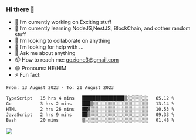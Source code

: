### Hi there 👋

<!--
**charlieScript/charlieScript** is a ✨ _special_ ✨ repository because its `README.md` (this file) appears on your GitHub profile.

Here are some ideas to get you started: -->

- 🔭 I’m currently working on Exciting stuff
- 🌱 I’m currently learning NodeJS,NestJS, BlockChain, and oother random stuff
- 👯 I’m looking to collaborate on anything
- 🤔 I’m looking for help with ...
- 💬 Ask me about anything
- 📫 How to reach me: gozione3@gmail.com
- 😄 Pronouns: HE/HIM
- ⚡ Fun fact: 
<!--START_SECTION:waka-->

```txt
From: 13 August 2023 - To: 20 August 2023

TypeScript   15 hrs 4 mins   ████████████████▒░░░░░░░░   65.12 %
Go           3 hrs 2 mins    ███▒░░░░░░░░░░░░░░░░░░░░░   13.14 %
HTML         2 hrs 26 mins   ██▓░░░░░░░░░░░░░░░░░░░░░░   10.53 %
JavaScript   2 hrs 9 mins    ██▒░░░░░░░░░░░░░░░░░░░░░░   09.33 %
Bash         20 mins         ▒░░░░░░░░░░░░░░░░░░░░░░░░   01.48 %
```

<!--END_SECTION:waka-->
![](https://komarev.com/ghpvc/?username=charlieScript)
